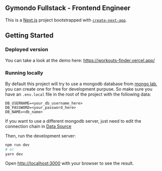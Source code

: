 ## Gymondo Fullstack - Frontend Engineer

This is a [Next.js](https://nextjs.org/) project bootstrapped with [`create-next-app`](https://github.com/vercel/next.js/tree/canary/packages/create-next-app).

## Getting Started

### Deployed version

You can take a look at the demo here: https://workouts-finder.vercel.app/

### Running locally

By default this project will try to use a mongodb database from [mongo lab](https://mlab.com/), you can create one for free for development purpuse. So make sure you have an `.env.local` file in the root of the project with the following data:
```
DB_USERNAME=<your_db_username_here>
DB_PASSWORD=<your_password_here>
DB_NAME=<db_name>
```

If you want to use a different mongodb server, just need to edit the connection chain in [Data Source](data/DataSource.ts)

Then, run the development server:

```bash
npm run dev
# or
yarn dev
```

Open [http://localhost:3000](http://localhost:3000) with your browser to see the result.
